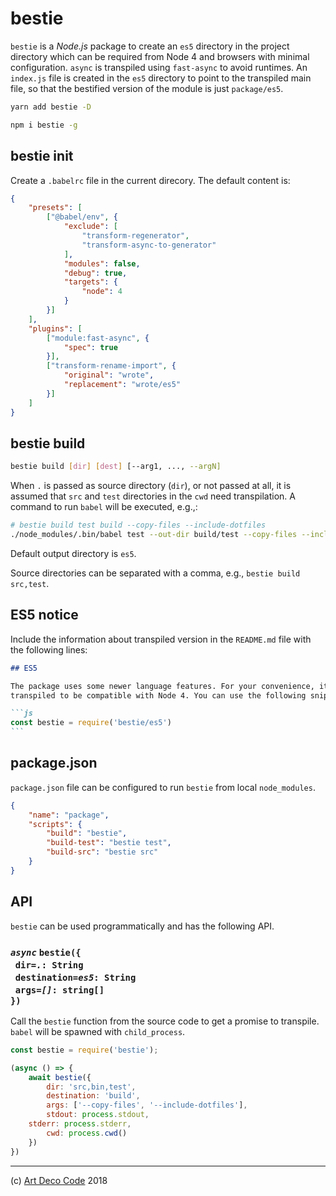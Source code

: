 # bestie

`bestie` is a _Node.js_ package to create an `es5` directory in the project
directory which can be required from Node 4 and browsers with minimal
configuration. `async` is transpiled using `fast-async` to avoid runtimes. An
`index.js` file is created in the `es5` directory to point to the transpiled
main file, so that the bestified version of the module is just `package/es5`.

```sh
yarn add bestie -D
```

```sh
npm i bestie -g
```

## bestie init

Create a `.babelrc` file in the current direcory. The default content is:

```json
{
    "presets": [
        ["@babel/env", {
            "exclude": [
                "transform-regenerator",
                "transform-async-to-generator"
            ],
            "modules": false,
            "debug": true,
            "targets": {
                "node": 4
            }
        }]
    ],
    "plugins": [
        ["module:fast-async", {
            "spec": true
        }],
        ["transform-rename-import", {
            "original": "wrote",
            "replacement": "wrote/es5"
        }]
    ]
}
```

## bestie build

```sh
bestie build [dir] [dest] [--arg1, ..., --argN]
```

When `.` is passed as source directory (`dir`), or not passed at all, it is assumed
that `src` and `test` directories in the `cwd` need transpilation. A command to run
`babel` will be executed, e.g.,:

```sh
# bestie build test build --copy-files --include-dotfiles
./node_modules/.bin/babel test --out-dir build/test --copy-files --include-dotfiles
```

Default output directory is `es5`.

Source directories can be separated with a comma, e.g., `bestie build src,test`.

## ES5 notice

Include the information about transpiled version in the `README.md` file with
the following lines:

````markdown
## ES5

The package uses some newer language features. For your convenience, it's been
transpiled to be compatible with Node 4. You can use the following snippet.

```js
const bestie = require('bestie/es5')
```
````

## package.json

`package.json` file can be configured to run `bestie` from local
`node_modules`.

```json
{
	"name": "package",
	"scripts": {
		"build": "bestie",
		"build-test": "bestie test",
		"build-src": "bestie src"
	}
}
```

## API

`bestie` can be used programmatically and has the following API.

### _`async`_ `bestie({`<br/>&nbsp;&nbsp;`dir=`_`.`_`: String`<br/>&nbsp;&nbsp;`destination=`_`es5`_`: String`<br/>&nbsp;&nbsp;`args=`_`[]`_`: string[]`<br/>`})`

Call the `bestie` function from the source code to get a promise to transpile.
`babel` will be spawned with `child_process`.

```js
const bestie = require('bestie');

(async () => {
	await bestie({
		dir: 'src,bin,test',
		destination: 'build',
		args: ['--copy-files', '--include-dotfiles'],
		stdout: process.stdout,
  	stderr: process.stderr,
		cwd: process.cwd()
	})
})
```

---

(c) [Art Deco Code][1] 2018

[1]: https://adc.sh
